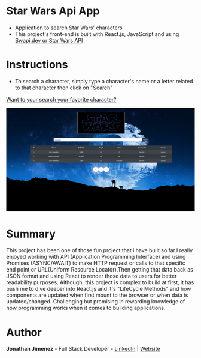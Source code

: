 # Star Wars Api App

- Application to search Star Wars' characters
- This project's front-end is built with React.js, JavaScript and using [Swapi.dev or Star Wars API](https://swapi.dev/)

# Instructions

- To search a character, simply type a character's name or a letter related to that character then click on "Search"

[Want to your search your favorite character?](https://star-wars-api-app-heroku.herokuapp.com/)

![](/src/image/preview.png)

# Summary

This project has been one of those fun project that i have built so far.I really enjoyed working with API (Application Programming Interface) and using Promises (ASYNC/AWAIT) to make HTTP request or calls to that specific end point or URL(Uniform Resource Locator).Then getting that data back as JSON format and using React to render those data to users for better readability purposes. Although, this project is complex to build at first, it has push me to dive deeper into React.js and it's "LifeCycle Methods" and how components are updated when first mount to the browser or when data is updated/changed. Challenging but promising in rewarding knowledge of how programming works when it comes to building applications.

# Author

**Jonathan Jimenez** - Full Stack Developer - [LinkedIn](https://www.linkedin.com/in/jonathan-jimenez101/) | [Website](https://jonathan-jimenez.herokuapp.com/)
